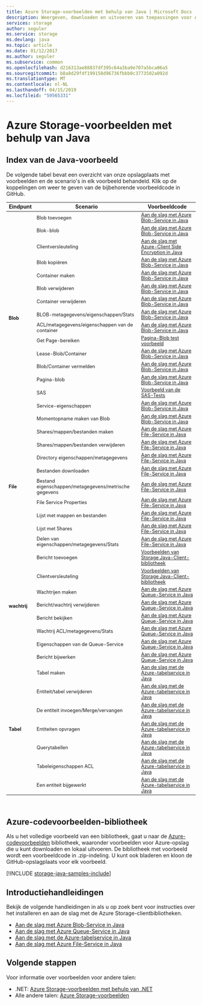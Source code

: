 ```yaml
---
title: Azure Storage-voorbeelden met behulp van Java | Microsoft Docs
description: Weergeven, downloaden en uitvoeren van toepassingen voor Azure Storage en voorbeeldcode. Ontdek aan de slag-voorbeelden voor blobs, wachtrijen, tabellen en bestanden, met behulp van de opslagclientbibliotheken voor Java.
services: storage
author: seguler
ms.service: storage
ms.devlang: java
ms.topic: article
ms.date: 01/12/2017
ms.author: seguler
ms.subservice: common
ms.openlocfilehash: d216313ae88837df395c64a3ba9e707a5bca06a5
ms.sourcegitcommit: b8a8d29fdf199158d96736fbbb0c3773502a092d
ms.translationtype: MT
ms.contentlocale: nl-NL
ms.lasthandoff: 04/15/2019
ms.locfileid: "59565331"
---
```

# <a name="azure-storage-samples-using-java"></a>Azure Storage-voorbeelden met behulp van Java

## <a name="java-sample-index"></a>Index van de Java-voorbeeld

De volgende tabel bevat een overzicht van onze opslagplaats met voorbeelden en de scenario's in elk voorbeeld behandeld. Klik op de koppelingen om weer te geven van de bijbehorende voorbeeldcode in GitHub.

<table style="font-size:90%"><thead><tr><th style="font-size:110%">Eindpunt</th><th style="font-size:110%">Scenario</th><th style="font-size:110%">Voorbeeldcode</th></tr></thead><tbody> 
<tr> 
<td rowspan="16"><b>Blob</b></td>
<td>Blob toevoegen</td> 
<td><a href="https://github.com/Azure-Samples/storage-blob-java-getting-started/blob/master/src/BlobBasics.java">Aan de slag met Azure Blob-Service in Java</a></td> 
</tr> 
<tr> 
<td>Blok-blob</td>
<td><a href="https://github.com/Azure-Samples/storage-blob-java-getting-started/blob/master/src/BlobBasics.java">Aan de slag met Azure Blob-Service in Java</a></td>
</tr> 
<tr> 
<td>Clientversleuteling</td>
<td><a href="https://github.com/Azure-Samples/storage-java-client-side-encryption">Aan de slag met Azure-Client Side Encryption in Java</a></td>
</tr> 
<tr> 
<td>Blob kopiëren</td>
<td><a href="https://github.com/Azure-Samples/storage-blob-java-getting-started/blob/master/src/BlobBasics.java">Aan de slag met Azure Blob-Service in Java</a></td>
</tr> 
<tr> 
<td>Container maken</td>
<td><a href="https://github.com/Azure-Samples/storage-blob-java-getting-started/blob/master/src/BlobBasics.java">Aan de slag met Azure Blob-Service in Java</a></td>
</tr> 
<tr> 
<td>Blob verwijderen</td>
<td><a href="https://github.com/Azure-Samples/storage-blob-java-getting-started/blob/master/src/BlobBasics.java">Aan de slag met Azure Blob-Service in Java</a></td>
</tr> 
<tr> 
<td>Container verwijderen</td>
<td><a href="https://github.com/Azure-Samples/storage-blob-java-getting-started/blob/master/src/BlobBasics.java">Aan de slag met Azure Blob-Service in Java</a></td>
</tr> 
<tr> 
<td>BLOB-metagegevens/eigenschappen/Stats</td>
<td><a href="https://github.com/Azure-Samples/storage-blob-java-getting-started/blob/master/src/BlobAdvanced.java">Aan de slag met Azure Blob-Service in Java</a></td>
</tr> 
<tr> 
<td>ACL/metagegevens/eigenschappen van de container</td>
<td><a href="https://github.com/Azure-Samples/storage-blob-java-getting-started/blob/master/src/BlobAdvanced.java">Aan de slag met Azure Blob-Service in Java</a></td>
</tr> 
<tr> 
<td>Get Page-bereiken</td>
<td><a href="https://github.com/Azure/azure-storage-java/blob/master/microsoft-azure-storage-test/src/com/microsoft/azure/storage/blob/CloudPageBlobTests.java">Pagina-Blob test voorbeeld</a></td>
</tr> 
<tr> 
<td>Lease-Blob/Container</td>
<td><a href="https://github.com/Azure-Samples/storage-blob-java-getting-started/blob/master/src/BlobBasics.java">Aan de slag met Azure Blob-Service in Java</a></td>
</tr> 
<tr> 
<td>Blob/Container vermelden</td>
<td><a href="https://github.com/Azure-Samples/storage-blob-java-getting-started/blob/master/src/BlobBasics.java">Aan de slag met Azure Blob-Service in Java</a></td>
</tr> 
<tr> 
<td>Pagina-blob</td>
<td><a href="https://github.com/Azure-Samples/storage-blob-java-getting-started/blob/master/src/BlobBasics.java">Aan de slag met Azure Blob-Service in Java</a></td>
</tr>
<tr> 
<td>SAS</td>
<td><a href="https://github.com/Azure/azure-storage-java/blob/89540f018f1160ce55619c6fe7b5f5ff57d0ce10/src/test/java/com/microsoft/azure/storage/Samples.java#L513">Voorbeeld van de SAS-Tests</a></td>
</tr>   
<tr> 
<td>Service-eigenschappen</td>
<td><a href="https://github.com/Azure-Samples/storage-blob-java-getting-started/blob/master/src/BlobAdvanced.java">Aan de slag met Azure Blob-Service in Java</a></td>
</tr>           
<tr> 
<td>Momentopname maken van Blob</td>
<td><a href="https://github.com/Azure-Samples/storage-blob-java-getting-started/blob/master/src/BlobBasics.java">Aan de slag met Azure Blob-Service in Java</a></td>
</tr> 
<tr> 
<td rowspan="9"><b>File</b></td>
<td>Shares/mappen/bestanden maken</td> 
<td><a href="https://github.com/Azure-Samples/storage-file-java-getting-started/blob/master/src/FileBasics.java">Aan de slag met Azure File-Service in Java</a></td> 
</tr>
<tr> 
<td>Shares/mappen/bestanden verwijderen</td> 
<td><a href="https://github.com/Azure-Samples/storage-file-java-getting-started/blob/master/src/FileBasics.java">Aan de slag met Azure File-Service in Java</a></td> 
</tr> 
<tr> 
<td>Directory eigenschappen/metagegevens</td> 
<td><a href="https://github.com/Azure-Samples/storage-file-java-getting-started/blob/master/src/FileAdvanced.java">Aan de slag met Azure File-Service in Java</a></td> 
</tr> 
<tr> 
<td>Bestanden downloaden</td> 
<td><a href="https://github.com/Azure-Samples/storage-file-java-getting-started/blob/master/src/FileBasics.java">Aan de slag met Azure File-Service in Java</a></td> 
</tr> 
<tr> 
<td>Bestand eigenschappen/metagegevens/metrische gegevens</td> 
<td><a href="https://github.com/Azure-Samples/storage-file-java-getting-started/blob/master/src/FileAdvanced.java">Aan de slag met Azure File-Service in Java</a></td> 
</tr> 
<tr> 
<td>File Service Properties</td> 
<td><a href="https://github.com/Azure-Samples/storage-file-java-getting-started/blob/master/src/FileAdvanced.java">Aan de slag met Azure File-Service in Java</a></td> 
</tr> 
<tr> 
<td>Lijst met mappen en bestanden</td> 
<td><a href="https://github.com/Azure-Samples/storage-file-java-getting-started/blob/master/src/FileBasics.java">Aan de slag met Azure File-Service in Java</a></td> 
</tr>
<tr> 
<td>Lijst met Shares</td> 
<td><a href="https://github.com/Azure-Samples/storage-file-java-getting-started/blob/master/src/FileBasics.java">Aan de slag met Azure File-Service in Java</a></td> 
</tr>
<tr> 
<td>Delen van eigenschappen/metagegevens/Stats</td> 
<td><a href="https://github.com/Azure-Samples/storage-file-java-getting-started/blob/master/src/FileAdvanced.java">Aan de slag met Azure File-Service in Java</a></td> 
</tr>
<tr> 
<td rowspan="8"><b>wachtrij</b></td>
<td>Bericht toevoegen</td> 
<td><a href="https://github.com/Azure/azure-storage-java/blob/master/microsoft-azure-storage-samples/src/com/microsoft/azure/storage/queue/gettingstarted/QueueBasics.java">Voorbeelden van Storage Java-Client-bibliotheek</a></td> 
</tr> 
<tr> 
<td>Clientversleuteling</td> 
<td><a href="https://github.com/Azure/azure-storage-java/blob/master/microsoft-azure-storage-samples/src/com/microsoft/azure/storage/encryption/queue/gettingstarted/QueueGettingStarted.java">Voorbeelden van Storage Java-Client-bibliotheek</a></td> 
</tr> 
<tr> 
<td>Wachtrijen maken</td> 
<td><a href="https://github.com/Azure-Samples/storage-queue-java-getting-started/blob/master/src/QueueBasics.java">Aan de slag met Azure Queue-Service in Java</a></td> 
</tr> 
<tr> 
<td>Bericht/wachtrij verwijderen</td> 
<td><a href="https://github.com/Azure-Samples/storage-queue-java-getting-started/blob/master/src/QueueBasics.java">Aan de slag met Azure Queue-Service in Java</a></td> 
</tr> 
<tr> 
<td>Bericht bekijken</td> 
<td><a href="https://github.com/Azure-Samples/storage-queue-java-getting-started/blob/master/src/QueueBasics.java">Aan de slag met Azure Queue-Service in Java</a></td> 
</tr> 
<tr> 
<td>Wachtrij ACL/metagegevens/Stats</td> 
<td><a href="https://github.com/Azure-Samples/storage-queue-java-getting-started/blob/master/src/QueueAdvanced.java">Aan de slag met Azure Queue-Service in Java</a></td> 
</tr> 
<tr> 
<td>Eigenschappen van de Queue-Service</td> 
<td><a href="https://github.com/Azure-Samples/storage-queue-java-getting-started/blob/master/src/QueueAdvanced.java">Aan de slag met Azure Queue-Service in Java</a></td> 
</tr> 
<tr> 
<td>Bericht bijwerken</td> 
<td><a href="https://github.com/Azure-Samples/storage-queue-java-getting-started/blob/master/src/QueueBasics.java">Aan de slag met Azure Queue-Service in Java</a></td> 
</tr> 
<tr> 
<td rowspan="7"><b>Tabel</b></td>
<td>Tabel maken</td> 
<td><a href="https://github.com/Azure-Samples/storage-table-java-getting-started/blob/master/src/main/java/com/microsoft/azure/cosmosdb/tablesample/TableBasics.java">Aan de slag met de Azure-tabelservice in Java</a></td> 
</tr> 
<tr> 
<td>Entiteit/tabel verwijderen</td> 
<td><a href="https://github.com/Azure-Samples/storage-table-java-getting-started/blob/master/src/main/java/com/microsoft/azure/cosmosdb/tablesample/TableBasics.java">Aan de slag met de Azure-tabelservice in Java</a></td> 
</tr> 
<tr> 
<td>De entiteit invoegen/Merge/vervangen</td> 
<td><a href="https://github.com/Azure-Samples/storage-table-java-getting-started/blob/master/src/main/java/com/microsoft/azure/cosmosdb/tablesample/TableBasics.java">Aan de slag met de Azure-tabelservice in Java</a></td> 
</tr> 
<tr> 
<td>Entiteiten opvragen</td> 
<td><a href="https://github.com/Azure-Samples/storage-table-java-getting-started/blob/master/src/main/java/com/microsoft/azure/cosmosdb/tablesample/TableBasics.java">Aan de slag met de Azure-tabelservice in Java</a></td> 
</tr> 
<tr> 
<td>Querytabellen</td> 
<td><a href="https://github.com/Azure-Samples/storage-table-java-getting-started/blob/master/src/main/java/com/microsoft/azure/cosmosdb/tablesample/TableBasics.java">Aan de slag met de Azure-tabelservice in Java</a></td> 
</tr> 
<tr> 
<td>Tabeleigenschappen ACL</td> 
<td><a href="https://github.com/Azure-Samples/storage-table-java-getting-started/blob/master/src/main/java/com/microsoft/azure/cosmosdb/tablesample/TableAdvanced.java">Aan de slag met de Azure-tabelservice in Java</a></td> 
</tr> 
<tr> 
<td>Een entiteit bijgewerkt</td> 
<td><a href="https://github.com/Azure-Samples/storage-table-java-getting-started/blob/master/src/main/java/com/microsoft/azure/cosmosdb/tablesample/TableBasics.java">Aan de slag met de Azure-tabelservice in Java</a></td> 
</tr> 
</tbody> 
</table>
<br/>

## <a name="azure-code-samples-library"></a>Azure-codevoorbeelden-bibliotheek

Als u het volledige voorbeeld van een bibliotheek, gaat u naar de [Azure-codevoorbeelden](https://azure.microsoft.com/resources/samples/?service=storage) bibliotheek, waaronder voorbeelden voor Azure-opslag die u kunt downloaden en lokaal uitvoeren. De bibliotheek met voorbeeld wordt een voorbeeldcode in .zip-indeling. U kunt ook bladeren en kloon de GitHub-opslagplaats voor elk voorbeeld.

[!INCLUDE [storage-java-samples-include](../../../includes/storage-java-samples-include.md)]

## <a name="getting-started-guides"></a>Introductiehandleidingen

Bekijk de volgende handleidingen in als u op zoek bent voor instructies over het installeren en aan de slag met de Azure Storage-clientbibliotheken.

* [Aan de slag met Azure Blob-Service in Java](../blobs/storage-quickstart-blobs-java.md)
* [Aan de slag met Azure Queue-Service in Java](../queues/storage-java-how-to-use-queue-storage.md)
* [Aan de slag met de Azure-tabelservice in Java](../../cosmos-db/table-storage-how-to-use-java.md)
* [Aan de slag met Azure File-Service in Java](../files/storage-java-how-to-use-file-storage.md)

## <a name="next-steps"></a>Volgende stappen

Voor informatie over voorbeelden voor andere talen:

* .NET: [Azure Storage-voorbeelden met behulp van .NET](storage-samples-dotnet.md)
* Alle andere talen: [Azure Storage-voorbeelden](storage-samples.md)
